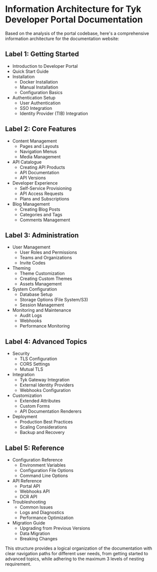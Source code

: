# Information Architecture for Tyk Developer Portal Documentation

Based on the analysis of the portal codebase, here's a comprehensive information architecture for the documentation website:

## Label 1: Getting Started

- Introduction to Developer Portal
- Quick Start Guide
- Installation
    - Docker Installation
    - Manual Installation
    - Configuration Basics
- Authentication Setup
    - User Authentication
    - SSO Integration
    - Identity Provider (TIB) Integration

## Label 2: Core Features

- Content Management
    - Pages and Layouts
    - Navigation Menus
    - Media Management
- API Catalogue
    - Creating API Products
    - API Documentation
    - API Versions
- Developer Experience
    - Self-Service Provisioning
    - API Access Requests
    - Plans and Subscriptions
- Blog Management
    - Creating Blog Posts
    - Categories and Tags
    - Comments Management

## Label 3: Administration

- User Management
    - User Roles and Permissions
    - Teams and Organizations
    - Invite Codes
- Theming
    - Theme Customization
    - Creating Custom Themes
    - Assets Management
- System Configuration
    - Database Setup
    - Storage Options (File System/S3)
    - Session Management
- Monitoring and Maintenance
    - Audit Logs
    - Webhooks
    - Performance Monitoring

## Label 4: Advanced Topics

- Security
    - TLS Configuration
    - CORS Settings
    - Mutual TLS
- Integration
    - Tyk Gateway Integration
    - External Identity Providers
    - Webhooks Configuration
- Customization
    - Extended Attributes
    - Custom Forms
    - API Documentation Renderers
- Deployment
    - Production Best Practices
    - Scaling Considerations
    - Backup and Recovery

## Label 5: Reference

- Configuration Reference
    - Environment Variables
    - Configuration File Options
    - Command Line Options
- API Reference
    - Portal API
    - Webhooks API
    - DCR API
- Troubleshooting
    - Common Issues
    - Logs and Diagnostics
    - Performance Optimization
- Migration Guide
    - Upgrading from Previous Versions
    - Data Migration
    - Breaking Changes

This structure provides a logical organization of the documentation with clear navigation paths for different user needs, from getting started to advanced topics, while adhering to the maximum 3 levels of nesting requirement.